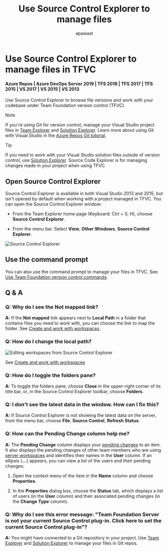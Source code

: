 ﻿---
title: Use Source Control Explorer to manage files
titleSuffix: Azure Repos
description: Use Source Control Explorer to manage files under version control
ms.assetid: 2781688e-ac66-4ea5-acd3-f045ba757f13
ms.technology: devops-code-tfvc
ms.author: apawast
author: apawast
ms.topic: conceptual
ms.date: 12/05/2016
monikerRange: ">= tfs-2015"
---

# Use Source Control Explorer to manage files in TFVC

#### Azure Repos | Azure DevOps Server 2019 | TFS 2018 | TFS 2017 | TFS 2015 | VS 2017 | VS 2015 | VS 2013

Use Source Control Explorer to browse file versions and work with your codebase under Team Foundation version control (TFVC).

> [!NOTE]
> If you're using Git for version control, manage your Visual Studio project files in [Team Explorer](../../user-guide/work-team-explorer.md) and [Solution Explorer](/visualstudio/ide/solutions-and-projects-in-visual-studio#solution-explorer). Learn more about using Git with Visual Studio in the [Azure Repos Git tutorial](../../repos/git/gitworkflow.md).

> [!TIP]
> If you need to work with your Visual Studio solution files outside of version control, use [Solution Explorer](/visualstudio/ide/solutions-and-projects-in-visual-studio#solution-explorer).
> Source Code Explorer is for managing changes made in your project when using TFVC.

## Open Source Control Explorer

Source Control Explorer is available in both Visual Studio 2013 and 2015, but isn't opened by default when working with a project managed in TFVC. You can open the Source Control Explorer window:

- From the Team Explorer home page (Keyboard: Ctrl + 0, H), choose **Source Control Explorer**.

- From the menu bar. Select **View**, **Other Windows**, **Source Control Explorer**.

![Source Control Explorer](media/use-source-control-explorer-manage-files-under-version-control/IC612245.png)

## Use the command prompt

You can also use the command prompt to manage your files in TFVC. See [Use Team Foundation version control commands](use-team-foundation-version-control-commands.md).

## Q & A

### Q: Why do I see the Not mapped link?

**A:** If the **Not mapped** link appears next to **Local Path** in a folder that contains files you need to work with, you can choose the link to map the folder. See [Create and work with workspaces](create-work-workspaces.md).

### Q: How do I change the local path?

![Editing workspaces from Source Control Explorer](media/use-source-control-explorer-manage-files-under-version-control/IC698934.png)

See [Create and work with workspaces](create-work-workspaces.md)

### Q: How do I toggle the folders pane?

**A:** To toggle the folders pane, choose **Close** in the upper-right corner of its title bar, or, in the Source Control Explorer toolbar, choose **Folders**.

### Q: I don't see the latest data in the window. How can I fix this?

**A:** If Source Control Explorer is not showing the latest data on the server, from the menu bar, choose **File**, **Source Control**, **Refresh Status**.

### Q: How can the Pending Change column help me?

**A:** The **Pending Change** column displays your [pending changes](develop-code-manage-pending-changes.md) to an item. It also displays the pending changes of other team members who are using [server workspaces](decide-between-using-local-server-workspace.md) and identifies their names in the **User** column. If an ellipsis (**...**) appears, you can view a list of the users and their pending changes:

1.  Open the context menu of the item in the **Name** column and choose **Properties**.

2.  In the **Properties** dialog box, choose the **Status** tab, which displays a list of users (in the **User** column) and their associated pending changes (in the **Change Type** column).

### Q: Why do I see this error message: "Team Foundation Server is not your current Source Control plug-in. Click here to set the current Source Control plug-in"?

**A:** You might have connected to a Git repository in your project. Use [Team Explorer](../../user-guide/work-team-explorer.md) and [Solution Explorer](/visualstudio/ide/solutions-and-projects-in-visual-studio#solution-explorer) to manage your files in Git repos.
